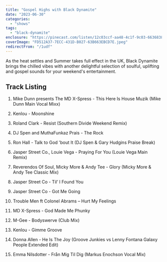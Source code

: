 ```yaml
---
title: "Gospel Highs with Black Dynamite"
date: "2023-06-30"
categories:
  - "shows"
tags:
  - "black-dynamite"
enclosure: "https://pinecast.com/listen/12c03ccf-aa48-4c1f-9c03-663683853d5f.mp3 136241374 audio/mpeg "
coverImage: "FD512A37-7ECC-431D-B027-63B663EBCD7E.jpeg"
redirectFrom: "/1udf"
---
```


As the heat settles and Summer takes full effect in the UK, Black Dynamite brings the chilled vibes with another delightful selection of soulful, uplifting and gospel sounds for your weekend's entertainment.

## Track Listing

1. Mike Dunn presents The MD X-Spress - This Here Is House Muzik (Mike Dunn Main Vocal Mixx)

2. Kenlou - Moonshine

3. Roland Clark - Resist (Southern Divide Weekend Remix)

4. DJ Spen and MuthaFunkaz Prais - The Rock

5. Ron Hall - Talk to God 'bout It (DJ Spen & Gary Hudgins Praise Break)

6. Jasper Street Co., Louie Vega - Praying For You (Louie Vega Main Remix)

7. Reverendos Of Soul, Micky More & Andy Tee - Glory (Micky More & Andy Tee Classic Mix)

8. Jasper Street Co - Til’ I Found You

9. Jasper Street Co - Got Me Going

10. Trouble Men ft Colonel Abrams – Hurt My Feelings

11. MD X-Spress - God Made Me Phunky

12. M-Gee - Bodyswerve (Club Mix)

13. Kenlou - Gimme Groove

14. Donna Allen - He Is The Joy (Groove Junkies vs Lenny Fontana Galaxy People Extended Edit)

15. Emma Nilsdotter - Från Mig Til Dig (Markus Enochson Vocal Mix)
